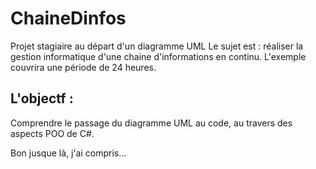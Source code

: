 # ChaineDinfos
Projet stagiaire au départ d'un diagramme UML
Le sujet est : réaliser la gestion informatique d'une chaine d'informations en continu. L'exemple couvrira une période de 24 heures. 

## L'objectf : 
Comprendre le passage du diagramme UML au code, au travers des aspects POO de C#.  

Bon jusque là, j'ai compris...
